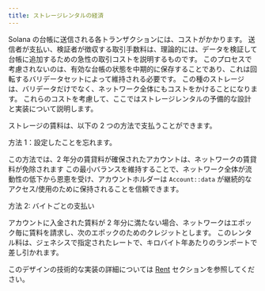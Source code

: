 ```yaml
---
title: ストレージレンタルの経済
---
```


Solana の台帳に送信される各トランザクションには、コストがかかります。 送信者が支払い、検証者が徴収する取引手数料は、理論的には、データを検証して台帳に追加するための急性の取引コストを説明するものです。 このプロセスで考慮されないのは、有効な台帳の状態を中期的に保存することであり、これは回転するバリデータセットによって維持される必要です。 この種のストレージは、バリデータだけでなく、ネットワーク全体にもコストをかけることになります。 これらのコストを考慮して、ここではストレージレンタルの予備的な設計と実装について説明します。

ストレージの賃料は、以下の 2 つの方法で支払うことができます。

方法 1：設定したことを忘れます。

この方法では、2 年分の賃貸料が確保されたアカウントは、ネットワークの賃貸料が免除されます この最小バランスを維持することで、ネットワーク全体が流動性の低下から恩恵を受け、アカウントホルダーは `Account::data` が継続的なアクセス/使用のために保持されることを信頼できます。

方法 2: バイトごとの支払い

アカウントに入金された賃料が 2 年分に満たない場合、ネットワークはエポック毎に賃料を請求し、次のエポックのためのクレジットとします。 このレンタル料は、ジェネシスで指定されたレートで、キロバイト年あたりのランポートで差し引かれます。

このデザインの技術的な実装の詳細については [Rent](../rent.md) セクションを参照してください。
